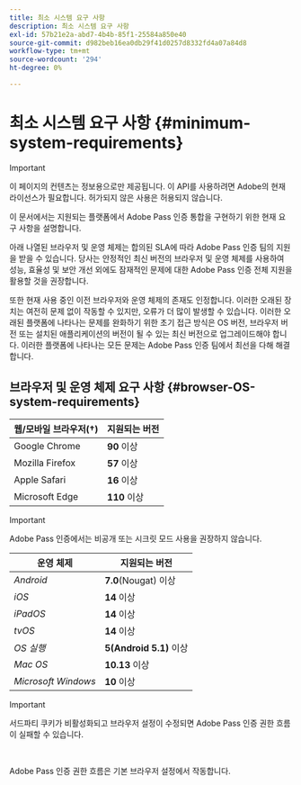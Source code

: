 ```yaml
---
title: 최소 시스템 요구 사항
description: 최소 시스템 요구 사항
exl-id: 57b21e2a-abd7-4b4b-85f1-25584a850e40
source-git-commit: d982beb16ea0db29f41d0257d8332fd4a07a84d8
workflow-type: tm+mt
source-wordcount: '294'
ht-degree: 0%

---
```


# 최소 시스템 요구 사항 {#minimum-system-requirements}

>[!IMPORTANT]
>
>이 페이지의 컨텐츠는 정보용으로만 제공됩니다. 이 API를 사용하려면 Adobe의 현재 라이선스가 필요합니다. 허가되지 않은 사용은 허용되지 않습니다.

이 문서에서는 지원되는 플랫폼에서 Adobe Pass 인증 통합을 구현하기 위한 현재 요구 사항을 설명합니다.

아래 나열된 브라우저 및 운영 체제는 합의된 SLA에 따라 Adobe Pass 인증 팀의 지원을 받을 수 있습니다. 당사는 안정적인 최신 버전의 브라우저 및 운영 체제를 사용하여 성능, 효율성 및 보안 개선 외에도 잠재적인 문제에 대한 Adobe Pass 인증 전체 지원을 활용할 것을 권장합니다.

또한 현재 사용 중인 이전 브라우저와 운영 체제의 존재도 인정합니다. 이러한 오래된 장치는 여전히 문제 없이 작동할 수 있지만, 오류가 더 많이 발생할 수 있습니다. 이러한 오래된 플랫폼에 나타나는 문제를 완화하기 위한 초기 접근 방식은 OS 버전, 브라우저 버전 또는 설치된 애플리케이션의 버전이 될 수 있는 최신 버전으로 업그레이드해야 합니다. 이러한 플랫폼에 나타나는 모든 문제는 Adobe Pass 인증 팀에서 최선을 다해 해결합니다.

## 브라우저 및 운영 체제 요구 사항 {#browser-OS-system-requirements}

| 웹/모바일 브라우저(†) | 지원되는 버전 |
|------------------------------|--------------------|
| Google Chrome | **90** 이상 |
| Mozilla Firefox | **57** 이상 |
| Apple Safari | **16** 이상 |
| Microsoft Edge | **110** 이상 |

>[!IMPORTANT]
> 
> Adobe Pass 인증에서는 비공개 또는 시크릿 모드 사용을 권장하지 않습니다.

| 운영 체제 | 지원되는 버전 |
|---------------------|------------------------------|
| *Android* | **7.0**(Nougat) 이상 |
| *iOS* | **14** 이상 |
| *iPadOS* | **14** 이상 |
| *tvOS* | **14** 이상 |
| *OS 실행* | **5(Android 5.1)** 이상 |
| *Mac OS* | **10.13** 이상 |
| *Microsoft Windows* | **10** 이상 |

>[!IMPORTANT]
>
> 서드파티 쿠키가 비활성화되고 브라우저 설정이 수정되면 Adobe Pass 인증 권한 흐름이 실패할 수 있습니다.
> 
> <br/>
> 
> Adobe Pass 인증 권한 흐름은 기본 브라우저 설정에서 작동합니다.
